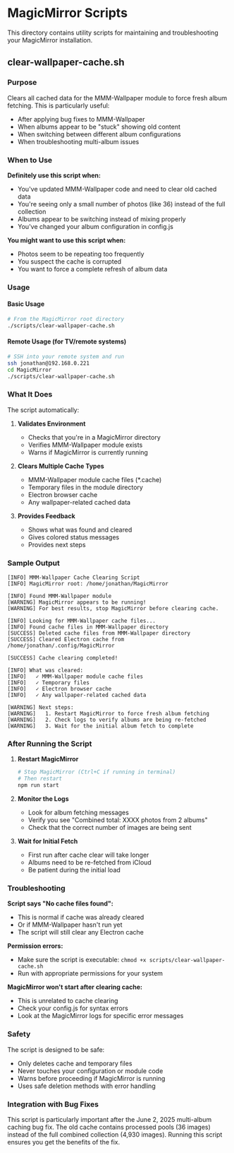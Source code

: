 # MagicMirror Scripts

This directory contains utility scripts for maintaining and troubleshooting your MagicMirror installation.

## clear-wallpaper-cache.sh

### Purpose

Clears all cached data for the MMM-Wallpaper module to force fresh album fetching. This is particularly useful:

- After applying bug fixes to MMM-Wallpaper
- When albums appear to be "stuck" showing old content
- When switching between different album configurations
- When troubleshooting multi-album issues

### When to Use

**Definitely use this script when:**

- You've updated MMM-Wallpaper code and need to clear old cached data
- You're seeing only a small number of photos (like 36) instead of the full collection
- Albums appear to be switching instead of mixing properly
- You've changed your album configuration in config.js

**You might want to use this script when:**

- Photos seem to be repeating too frequently
- You suspect the cache is corrupted
- You want to force a complete refresh of album data

### Usage

#### Basic Usage

```bash
# From the MagicMirror root directory
./scripts/clear-wallpaper-cache.sh
```

#### Remote Usage (for TV/remote systems)

```bash
# SSH into your remote system and run
ssh jonathan@192.168.0.221
cd MagicMirror
./scripts/clear-wallpaper-cache.sh
```

### What It Does

The script automatically:

1. **Validates Environment**

   - Checks that you're in a MagicMirror directory
   - Verifies MMM-Wallpaper module exists
   - Warns if MagicMirror is currently running

2. **Clears Multiple Cache Types**

   - MMM-Wallpaper module cache files (\*.cache)
   - Temporary files in the module directory
   - Electron browser cache
   - Any wallpaper-related cached data

3. **Provides Feedback**
   - Shows what was found and cleared
   - Gives colored status messages
   - Provides next steps

### Sample Output

```
[INFO] MMM-Wallpaper Cache Clearing Script
[INFO] MagicMirror root: /home/jonathan/MagicMirror

[INFO] Found MMM-Wallpaper module
[WARNING] MagicMirror appears to be running!
[WARNING] For best results, stop MagicMirror before clearing cache.

[INFO] Looking for MMM-Wallpaper cache files...
[INFO] Found cache files in MMM-Wallpaper directory
[SUCCESS] Deleted cache files from MMM-Wallpaper directory
[SUCCESS] Cleared Electron cache from /home/jonathan/.config/MagicMirror

[SUCCESS] Cache clearing completed!

[INFO] What was cleared:
[INFO]   ✓ MMM-Wallpaper module cache files
[INFO]   ✓ Temporary files
[INFO]   ✓ Electron browser cache
[INFO]   ✓ Any wallpaper-related cached data

[WARNING] Next steps:
[WARNING]   1. Restart MagicMirror to force fresh album fetching
[WARNING]   2. Check logs to verify albums are being re-fetched
[WARNING]   3. Wait for the initial album fetch to complete
```

### After Running the Script

1. **Restart MagicMirror**

   ```bash
   # Stop MagicMirror (Ctrl+C if running in terminal)
   # Then restart
   npm run start
   ```

2. **Monitor the Logs**

   - Look for album fetching messages
   - Verify you see "Combined total: XXXX photos from 2 albums"
   - Check that the correct number of images are being sent

3. **Wait for Initial Fetch**
   - First run after cache clear will take longer
   - Albums need to be re-fetched from iCloud
   - Be patient during the initial load

### Troubleshooting

**Script says "No cache files found":**

- This is normal if cache was already cleared
- Or if MMM-Wallpaper hasn't run yet
- The script will still clear any Electron cache

**Permission errors:**

- Make sure the script is executable: `chmod +x scripts/clear-wallpaper-cache.sh`
- Run with appropriate permissions for your system

**MagicMirror won't start after clearing cache:**

- This is unrelated to cache clearing
- Check your config.js for syntax errors
- Look at the MagicMirror logs for specific error messages

### Safety

The script is designed to be safe:

- Only deletes cache and temporary files
- Never touches your configuration or module code
- Warns before proceeding if MagicMirror is running
- Uses safe deletion methods with error handling

### Integration with Bug Fixes

This script is particularly important after the June 2, 2025 multi-album caching bug fix. The old cache contains processed pools (36 images) instead of the full combined collection (4,930 images). Running this script ensures you get the benefits of the fix.
